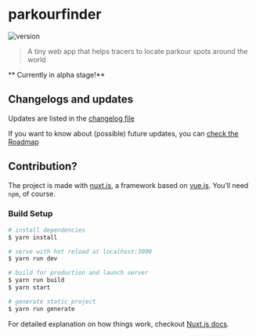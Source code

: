 # parkourfinder

![version](https://img.shields.io/badge/version-0.1.0-brightgreen.svg?style=flat-square)

> A tiny web app that helps tracers to locate parkour spots around the world

** Currently in alpha stage!**

## Changelogs and updates

Updates are listed in the [changelog file](CHANGELOG.md)

If you want to know about (possible) future updates, you can [check the Roadmap](https://github.com/EmmanuelBeziat/parkourfinder/projects/1)

## Contribution?

The project is made with [nuxt.js](https://nuxtjs.org), a framework based on [vue.js](https://vuejs.org). You’ll need `npm`, of course.

### Build Setup

```bash
# install dependencies
$ yarn install

# serve with hot reload at localhost:3000
$ yarn run dev

# build for production and launch server
$ yarn run build
$ yarn start

# generate static project
$ yarn run generate
```

For detailed explanation on how things work, checkout [Nuxt.js docs](https://nuxtjs.org).
